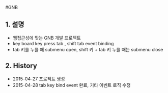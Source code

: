 #GNB
## 1. 설명
* 웹접근성에 맞는 GNB 개발 프로젝트
* key board key press tab , shift tab event binding  
* tab 키를 누를 때 submenu open, shift 키 + tab 키 누를 때는 submenu close  

## 2. History  
* 2015-04-27 프로젝트 생성  
* 2015-04-28 tab key bind event 완료, 기타 이벤트 로직 수정
